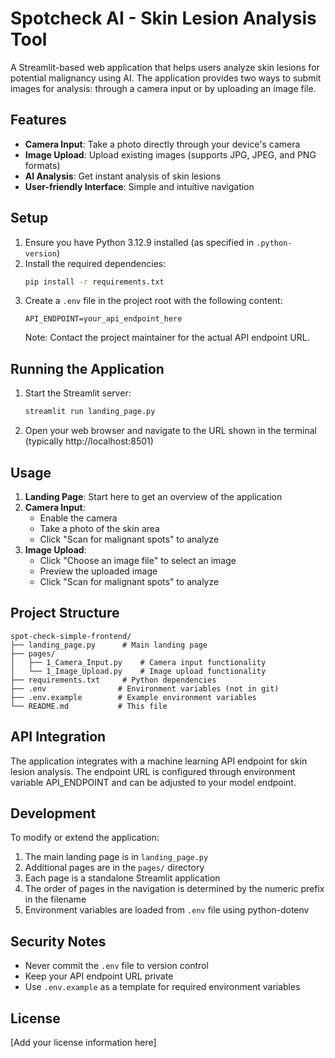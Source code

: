 # Spotcheck AI - Skin Lesion Analysis Tool

A Streamlit-based web application that helps users analyze skin lesions for potential malignancy using AI. The application provides two ways to submit images for analysis: through a camera input or by uploading an image file.

## Features

- **Camera Input**: Take a photo directly through your device's camera
- **Image Upload**: Upload existing images (supports JPG, JPEG, and PNG formats)
- **AI Analysis**: Get instant analysis of skin lesions
- **User-friendly Interface**: Simple and intuitive navigation

## Setup

1. Ensure you have Python 3.12.9 installed (as specified in `.python-version`)
2. Install the required dependencies:
   ```bash
   pip install -r requirements.txt
   ```
3. Create a `.env` file in the project root with the following content:
   ```
   API_ENDPOINT=your_api_endpoint_here
   ```
   Note: Contact the project maintainer for the actual API endpoint URL.

## Running the Application

1. Start the Streamlit server:
   ```bash
   streamlit run landing_page.py
   ```
2. Open your web browser and navigate to the URL shown in the terminal (typically http://localhost:8501)

## Usage

1. **Landing Page**: Start here to get an overview of the application
2. **Camera Input**:
   - Enable the camera
   - Take a photo of the skin area
   - Click "Scan for malignant spots" to analyze
3. **Image Upload**:
   - Click "Choose an image file" to select an image
   - Preview the uploaded image
   - Click "Scan for malignant spots" to analyze

## Project Structure

```
spot-check-simple-frontend/
├── landing_page.py      # Main landing page
├── pages/
│   ├── 1_Camera_Input.py    # Camera input functionality
│   └── 1_Image_Upload.py    # Image upload functionality
├── requirements.txt     # Python dependencies
├── .env                # Environment variables (not in git)
├── .env.example        # Example environment variables
└── README.md           # This file
```

## API Integration

The application integrates with a machine learning API endpoint for skin lesion analysis. The endpoint URL is configured through environment variable API_ENDPOINT and can be adjusted to your model endpoint.

## Development

To modify or extend the application:
1. The main landing page is in `landing_page.py`
2. Additional pages are in the `pages/` directory
3. Each page is a standalone Streamlit application
4. The order of pages in the navigation is determined by the numeric prefix in the filename
5. Environment variables are loaded from `.env` file using python-dotenv

## Security Notes

- Never commit the `.env` file to version control
- Keep your API endpoint URL private
- Use `.env.example` as a template for required environment variables

## License

[Add your license information here]
